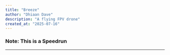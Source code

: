```yaml
---
title: "Breeze"
author: "Dhiaan Dave"
description: "A flying FPV drone"
created_at: "2025-07-16"
---
```

### Note: This is a Speedrun
---
